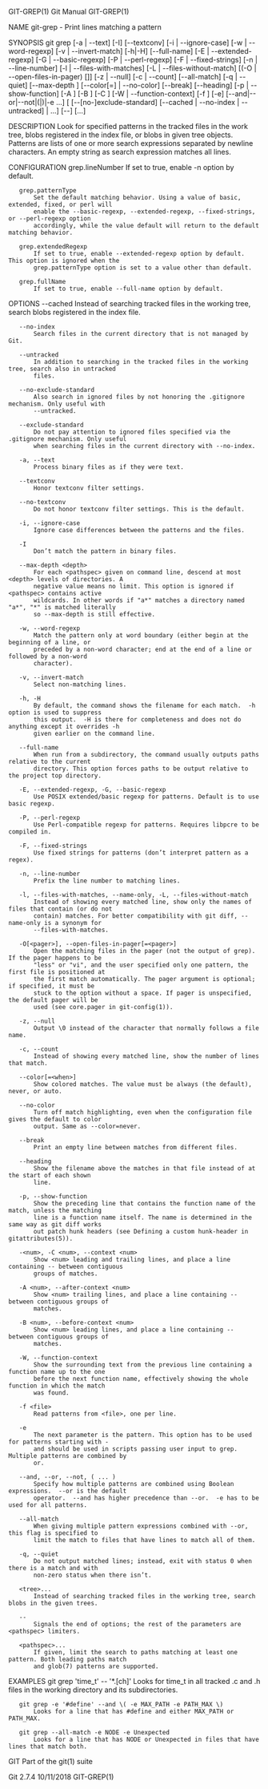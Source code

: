 GIT-GREP(1)                                   Git Manual                                   GIT-GREP(1)

NAME
       git-grep - Print lines matching a pattern

SYNOPSIS
       git grep [-a | --text] [-I] [--textconv] [-i | --ignore-case] [-w | --word-regexp]
                  [-v | --invert-match] [-h|-H] [--full-name]
                  [-E | --extended-regexp] [-G | --basic-regexp]
                  [-P | --perl-regexp]
                  [-F | --fixed-strings] [-n | --line-number]
                  [-l | --files-with-matches] [-L | --files-without-match]
                  [(-O | --open-files-in-pager) [<pager>]]
                  [-z | --null]
                  [-c | --count] [--all-match] [-q | --quiet]
                  [--max-depth <depth>]
                  [--color[=<when>] | --no-color]
                  [--break] [--heading] [-p | --show-function]
                  [-A <post-context>] [-B <pre-context>] [-C <context>]
                  [-W | --function-context]
                  [-f <file>] [-e] <pattern>
                  [--and|--or|--not|(|)|-e <pattern>...]
                  [ [--[no-]exclude-standard] [--cached | --no-index | --untracked] | <tree>...]
                  [--] [<pathspec>...]

DESCRIPTION
       Look for specified patterns in the tracked files in the work tree, blobs registered in the
       index file, or blobs in given tree objects. Patterns are lists of one or more search
       expressions separated by newline characters. An empty string as search expression matches all
       lines.

CONFIGURATION
       grep.lineNumber
           If set to true, enable -n option by default.

       grep.patternType
           Set the default matching behavior. Using a value of basic, extended, fixed, or perl will
           enable the --basic-regexp, --extended-regexp, --fixed-strings, or --perl-regexp option
           accordingly, while the value default will return to the default matching behavior.

       grep.extendedRegexp
           If set to true, enable --extended-regexp option by default. This option is ignored when the
           grep.patternType option is set to a value other than default.

       grep.fullName
           If set to true, enable --full-name option by default.

OPTIONS
       --cached
           Instead of searching tracked files in the working tree, search blobs registered in the
           index file.

       --no-index
           Search files in the current directory that is not managed by Git.

       --untracked
           In addition to searching in the tracked files in the working tree, search also in untracked
           files.

       --no-exclude-standard
           Also search in ignored files by not honoring the .gitignore mechanism. Only useful with
           --untracked.

       --exclude-standard
           Do not pay attention to ignored files specified via the .gitignore mechanism. Only useful
           when searching files in the current directory with --no-index.

       -a, --text
           Process binary files as if they were text.

       --textconv
           Honor textconv filter settings.

       --no-textconv
           Do not honor textconv filter settings. This is the default.

       -i, --ignore-case
           Ignore case differences between the patterns and the files.

       -I
           Don’t match the pattern in binary files.

       --max-depth <depth>
           For each <pathspec> given on command line, descend at most <depth> levels of directories. A
           negative value means no limit. This option is ignored if <pathspec> contains active
           wildcards. In other words if "a*" matches a directory named "a*", "*" is matched literally
           so --max-depth is still effective.

       -w, --word-regexp
           Match the pattern only at word boundary (either begin at the beginning of a line, or
           preceded by a non-word character; end at the end of a line or followed by a non-word
           character).

       -v, --invert-match
           Select non-matching lines.

       -h, -H
           By default, the command shows the filename for each match.  -h option is used to suppress
           this output.  -H is there for completeness and does not do anything except it overrides -h
           given earlier on the command line.

       --full-name
           When run from a subdirectory, the command usually outputs paths relative to the current
           directory. This option forces paths to be output relative to the project top directory.

       -E, --extended-regexp, -G, --basic-regexp
           Use POSIX extended/basic regexp for patterns. Default is to use basic regexp.

       -P, --perl-regexp
           Use Perl-compatible regexp for patterns. Requires libpcre to be compiled in.

       -F, --fixed-strings
           Use fixed strings for patterns (don’t interpret pattern as a regex).

       -n, --line-number
           Prefix the line number to matching lines.

       -l, --files-with-matches, --name-only, -L, --files-without-match
           Instead of showing every matched line, show only the names of files that contain (or do not
           contain) matches. For better compatibility with git diff, --name-only is a synonym for
           --files-with-matches.

       -O[<pager>], --open-files-in-pager[=<pager>]
           Open the matching files in the pager (not the output of grep). If the pager happens to be
           "less" or "vi", and the user specified only one pattern, the first file is positioned at
           the first match automatically. The pager argument is optional; if specified, it must be
           stuck to the option without a space. If pager is unspecified, the default pager will be
           used (see core.pager in git-config(1)).

       -z, --null
           Output \0 instead of the character that normally follows a file name.

       -c, --count
           Instead of showing every matched line, show the number of lines that match.

       --color[=<when>]
           Show colored matches. The value must be always (the default), never, or auto.

       --no-color
           Turn off match highlighting, even when the configuration file gives the default to color
           output. Same as --color=never.

       --break
           Print an empty line between matches from different files.

       --heading
           Show the filename above the matches in that file instead of at the start of each shown
           line.

       -p, --show-function
           Show the preceding line that contains the function name of the match, unless the matching
           line is a function name itself. The name is determined in the same way as git diff works
           out patch hunk headers (see Defining a custom hunk-header in gitattributes(5)).

       -<num>, -C <num>, --context <num>
           Show <num> leading and trailing lines, and place a line containing -- between contiguous
           groups of matches.

       -A <num>, --after-context <num>
           Show <num> trailing lines, and place a line containing -- between contiguous groups of
           matches.

       -B <num>, --before-context <num>
           Show <num> leading lines, and place a line containing -- between contiguous groups of
           matches.

       -W, --function-context
           Show the surrounding text from the previous line containing a function name up to the one
           before the next function name, effectively showing the whole function in which the match
           was found.

       -f <file>
           Read patterns from <file>, one per line.

       -e
           The next parameter is the pattern. This option has to be used for patterns starting with -
           and should be used in scripts passing user input to grep. Multiple patterns are combined by
           or.

       --and, --or, --not, ( ... )
           Specify how multiple patterns are combined using Boolean expressions.  --or is the default
           operator.  --and has higher precedence than --or.  -e has to be used for all patterns.

       --all-match
           When giving multiple pattern expressions combined with --or, this flag is specified to
           limit the match to files that have lines to match all of them.

       -q, --quiet
           Do not output matched lines; instead, exit with status 0 when there is a match and with
           non-zero status when there isn’t.

       <tree>...
           Instead of searching tracked files in the working tree, search blobs in the given trees.

       --
           Signals the end of options; the rest of the parameters are <pathspec> limiters.

       <pathspec>...
           If given, limit the search to paths matching at least one pattern. Both leading paths match
           and glob(7) patterns are supported.

EXAMPLES
       git grep 'time_t' -- '*.[ch]'
           Looks for time_t in all tracked .c and .h files in the working directory and its
           subdirectories.

       git grep -e '#define' --and \( -e MAX_PATH -e PATH_MAX \)
           Looks for a line that has #define and either MAX_PATH or PATH_MAX.

       git grep --all-match -e NODE -e Unexpected
           Looks for a line that has NODE or Unexpected in files that have lines that match both.

GIT
       Part of the git(1) suite

Git 2.7.4                                     10/11/2018                                   GIT-GREP(1)
